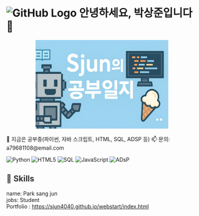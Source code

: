 # <img src="https://github.githubassets.com/images/modules/logos_page/GitHub-Mark.png" alt="GitHub Logo" width="40" height="40" /> 안녕하세요, 박상준입니다 👋

<p align="center">
  <img src="blog_banner.jpg" alt="Cover" width="350" style="max-width: 100%; height: auto;" />
</p>
🔭 지금은 공부중(파이썬, 자바 스크립트, HTML, SQL, ADSP 등)  
📫 문의: a79681108@email.com  

![Python](https://img.shields.io/badge/Python-3776AB?logo=python&logoColor=ffffff)
![HTML5](https://img.shields.io/badge/HTML5-E34F26?logo=html5&logoColor=ffffff)
![SQL](https://img.shields.io/badge/SQL-336791?logo=postgresql&logoColor=white)
![JavaScript](https://img.shields.io/badge/JavaScript-F7DF1E?logo=javascript&logoColor=black)
![ADsP](https://img.shields.io/badge/ADsP-008080?logoColor=white)

<h2 style="color:#333333;">🚀 Skills</h2>

name: Park sang jun<br>
jobs: Student<br>
Portfolio : https://sjun4040.github.io/webstart/index.html<br>

